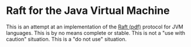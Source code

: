 Raft for the Java Virtual Machine
=================================

This is an attempt at an implementation of the [Raft (pdf)][1] protocol for JVM 
languages. This is by no means complete or stable. This is not a "use with 
caution" situation. This is a "do not use" situation.

 [1]: https://ramcloud.stanford.edu/wiki/download/attachments/11370504/raft.pdf
